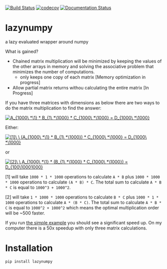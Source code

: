 
[![Build Status](https://travis-ci.org/kennethgoodman/lazy_numpy.svg?branch=master)](https://travis-ci.org/kennethgoodman/lazy_numpy)
[![codecov](https://codecov.io/gh/kennethgoodman/lazy_numpy/branch/master/graph/badge.svg)](https://codecov.io/gh/kennethgoodman/lazy_numpy)
[![Documentation Status](https://readthedocs.org/projects/lazynumpy/badge/?version=latest)](https://lazynumpy.readthedocs.io/en/latest/?badge=latest)


# lazynumpy
a lazy evaluated wrapper around numpy

What is gained?

* Chained matrix multiplication will be minimized by keeping the values of the other arrays in memory and solving the associative problem that minimizes the number of computations.
  - only keeps one copy of each matrix [Memory optimization in progress]
* Allow partial matrix returns withou calculating the entire matrix [In Progress]


If you have three matrices with dimensions as below there are two ways to do the matrix multiplication to find the answer:

<a href="https://www.codecogs.com/eqnedit.php?latex=A_{1000\&space;*\1}&space;*&space;B_{1\&space;*\1000}&space;*&space;C_{1000\&space;*\1000}&space;=&space;D_{1000\&space;*\1000}" target="_blank"><img src="https://latex.codecogs.com/gif.latex?A_{1000\&space;*\1}&space;*&space;B_{1\&space;*\1000}&space;*&space;C_{1000\&space;*\1000}&space;=&space;D_{1000\&space;*\1000}" title="A_{1000\ *\1} * B_{1\ *\1000} * C_{1000\ *\1000} = D_{1000\ *\1000}" /></a>

Either:

<a href="https://www.codecogs.com/eqnedit.php?latex=[1]\&space;\&space;(A_{1000\&space;*\1}&space;*&space;B_{1\&space;*\1000})&space;*&space;C_{1000\&space;*\1000}&space;=&space;D_{1000\&space;*\1000}" target="_blank"><img src="https://latex.codecogs.com/gif.latex?[1]\&space;\&space;(A_{1000\&space;*\1}&space;*&space;B_{1\&space;*\1000})&space;*&space;C_{1000\&space;*\1000}&space;=&space;D_{1000\&space;*\1000}" title="[1]\ \ (A_{1000\ *\1} * B_{1\ *\1000}) * C_{1000\ *\1000} = D_{1000\ *\1000}" /></a>

or

<a href="https://www.codecogs.com/eqnedit.php?latex=[2]\&space;\&space;A_{1000\&space;*\1}&space;*&space;(B_{1\&space;*\1000}&space;*&space;C_{1000\&space;*\1000})&space;=&space;D_{100\10001000}" target="_blank"><img src="https://latex.codecogs.com/gif.latex?[2]\&space;\&space;A_{1000\&space;*\1}&space;*&space;(B_{1\&space;*\1000}&space;*&space;C_{1000\&space;*\1000})&space;=&space;D_{100\10001000}" title="[2]\ \ A_{1000\ *\1} * (B_{1\ *\1000} * C_{1000\ *\1000}) = D_{100\10001000}" /></a>

[1] will take `1000 * 1 * 1000` operations to calculate `A * B` plus `1000 * 1000 * 1000` operations to calculate `(A * B) * C`. The total sum to calculate `A * B * C` is equal to `1000^3 + 1000^2`.

[2] will take `1 * 1000 * 1000` operations to calculate `B * C` plus `1000 * 1 * 1000` operations to calculate `A * (B * C)`. The total sum to calculate `A * B * C` is equal to `1000^2 + 1000^2` which means the optimal multiplication order will be ~500 faster.

If you run [the simple example](https://github.com/kennethgoodman/lazynumpy/blob/master/examples/simple_faster_calculation.py) you should see a significant speed up. On my computer there is a 50x speedup with only three matrix calculations.

# Installation

`pip install lazynumpy`
